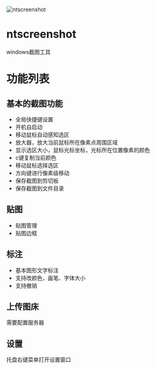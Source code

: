 ![ntscreenshot](https://github.com/tujiaw/ntscreenshot/ntscreenshot_demo.png)

# ntscreenshot
windows截图工具

# 功能列表
## 基本的截图功能  
* 全局快捷键设置
* 开机自启动
* 移动鼠标自动感知选区
* 放大器，放大当前鼠标所在像素点周围区域
* 显示选区大小，鼠标光标坐标，光标所在位置像素的颜色
* c键复制当前颜色
* 移动鼠标选择选区
* 方向键进行像素级移动
* 保存截图到剪切板
* 保存截图到文件目录

## 贴图
* 贴图管理
* 贴图边框

## 标注
* 基本图形文字标注
* 支持改颜色，画笔、字体大小
* 支持撤销

## 上传图床
需要配置服务器


## 设置
托盘右键菜单打开设置窗口